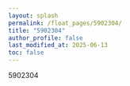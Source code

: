 ```yaml
---
layout: splash
permalink: /float_pages/5902304/
title: "5902304"
author_profile: false
last_modified_at: 2025-06-13
toc: false
---
```

 
5902304
